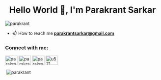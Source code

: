 <!--### Hi there 👋


**Parakrant/Parakrant** is a ✨ _special_ ✨ repository because its `README.md` (this file) appears on your GitHub profile.

Here are some ideas to get you started:

- 🔭 I’m currently working on ...
- 🌱 I’m currently learning ...
- 👯 I’m looking to collaborate on ...
- 🤔 I’m looking for help with ...
- 💬 Ask me about ...
- 📫 How to reach me: ...
- 😄 Pronouns: ...
- ⚡ Fun fact: ...
-->
<h1 align="center">Hello World 👋, I'm Parakrant Sarkar</h1>
<p align="left"> <img src="https://komarev.com/ghpvc/?username=parakrant" alt="parakrant" /> </p>

- 📫 How to reach me **parakrantsarkar@gmail.com**

<p align="left">
<h3 align="left">Connect with me:</h3>
<a href="https://twitter.com/parakrant" target="blank"><img align="center" src="https://cdn.jsdelivr.net/npm/simple-icons@3.0.1/icons/twitter.svg" alt="parakrant" height="30" width="40" /></a>
<a href="https://linkedin.com/in/parakrant" target="blank"><img align="center" src="https://cdn.jsdelivr.net/npm/simple-icons@3.0.1/icons/linkedin.svg" alt="parakrant" height="30" width="40" /></a>
<a href="https://kaggle.com/parakrant" target="blank"><img align="center" src="https://cdn.jsdelivr.net/npm/simple-icons@3.0.1/icons/kaggle.svg" alt="parakrant" height="30" width="40" /></a>
<a href="https://www.hackerrank.com/u571" target="blank"><img align="center" src="https://cdn.jsdelivr.net/npm/simple-icons@3.0.1/icons/hackerrank.svg" alt="u571" height="30" width="40" /></a>
</p>
<!--
<h3 align="left">Languages and Tools:</h3>
<p align="left"> <a href="" target="_blank"> <img src="https://www.vectorlogo.zone/logos/pocoo_flask/pocoo_flask-icon.svg" alt="flask" width="40" height="40"/> </a> <a href="https://cloud.google.com" target="_blank"> <img src="https://www.vectorlogo.zone/logos/google_cloud/google_cloud-icon.svg" alt="gcp" width="40" height="40"/> </a> <a href="https://www.mongodb.com/" target="_blank"> <img src="https://devicons.github.io/devicon/devicon.git/icons/mongodb/mongodb-original-wordmark.svg" alt="mongodb" width="40" height="40"/> </a> <a href="https://www.python.org" target="_blank"> <img src="https://devicons.github.io/devicon/devicon.git/icons/python/python-original.svg" alt="python" width="40" height="40"/> </a> <a href="" target="_blank"> <img src="https://upload.wikimedia.org/wikipedia/commons/0/05/Scikit_learn_logo_small.svg" alt="scikit_learn" width="40" height="40"/> </a> <a href="https://www.tensorflow.org" target="_blank"> <img src="https://www.vectorlogo.zone/logos/tensorflow/tensorflow-icon.svg" alt="tensorflow" width="40" height="40"/> </a> </p>
-->
<p>&nbsp;<img align="center" src="https://github-readme-stats.vercel.app/api?username=parakrant&count_private=true" alt="parakrant" /></p>



